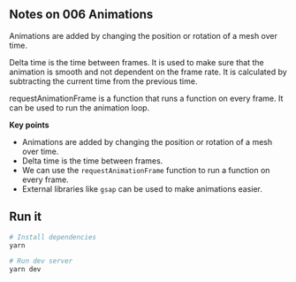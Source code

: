 ## Notes on 006 Animations

Animations are added by changing the position or rotation of a mesh over time.

Delta time is the time between frames. It is used to make sure that the animation is smooth and not dependent on the frame rate. It is calculated by subtracting the current time from the previous time.

requestAnimationFrame is a function that runs a function on every frame. It can be used to run the animation loop.

**Key points**

-   Animations are added by changing the position or rotation of a mesh over time.
-   Delta time is the time between frames.
-   We can use the `requestAnimationFrame` function to run a function on every frame.
-   External libraries like `gsap` can be used to make animations easier.

## Run it

```bash
# Install dependencies
yarn

# Run dev server
yarn dev
```
